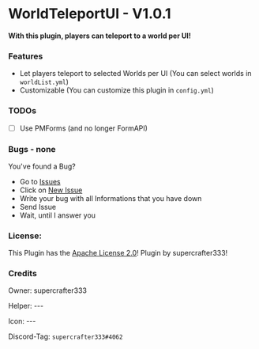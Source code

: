 # WorldTeleportUI - V1.0.1

**With this plugin, players can teleport to a world per UI!**

### Features
- Let players teleport to selected Worlds per UI (You can select worlds in `worldList.yml`)
- Customizable (You can customize this plugin in `config.yml`)

### TODOs
- [ ] Use PMForms (and no longer FormAPI)

### Bugs - none
You've found a Bug?
- Go to [Issues](https://github.com/supercrafter333/WorldTeleportUI/issues)
- Click on [New Issue](https://github.com/supercrafter333/WorldTeleportUI/issues/new/choose)
- Write your bug with all Informations that you have down
- Send Issue
- Wait, until I answer you

### License:
This Plugin has the [Apache License 2.0](/LICENSE)! Plugin by supercrafter333!

### Credits

Owner: supercrafter333

Helper: ---

Icon: ---

Discord-Tag: `supercrafter333#4062`
